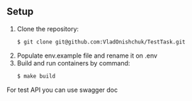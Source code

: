 ## Setup 

1. Clone the repository:
    ```sh
    $ git clone git@github.com:VladOnishchuk/TestTask.git
    ```
2. Populate env.example file and rename it on .env
3. Build and run containers by command:
    ```sh
    $ make build 
    ```
For test API you can use swagger doc